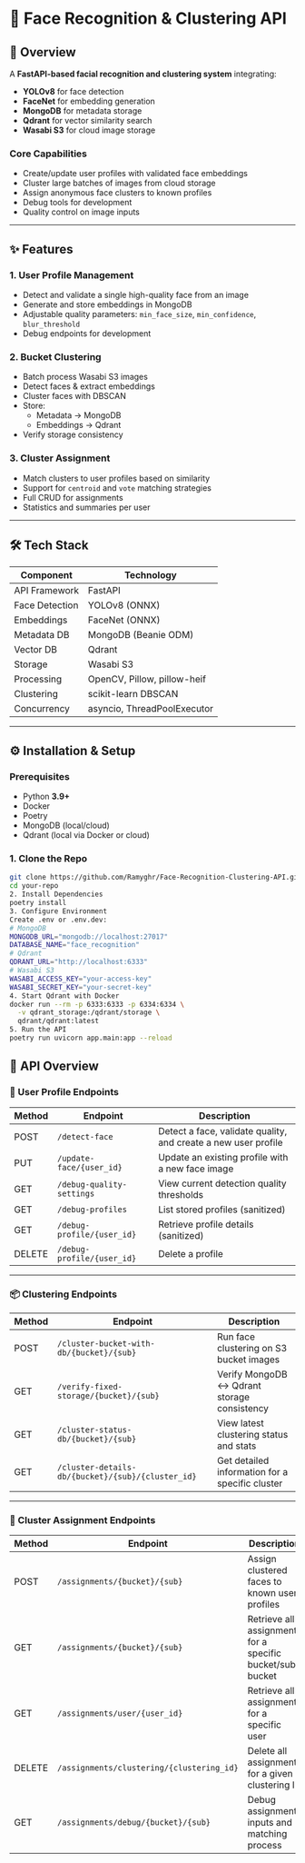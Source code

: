# 🧠 Face Recognition & Clustering API

## 📌 Overview

A **FastAPI-based facial recognition and clustering system** integrating:

- **YOLOv8** for face detection
- **FaceNet** for embedding generation
- **MongoDB** for metadata storage
- **Qdrant** for vector similarity search
- **Wasabi S3** for cloud image storage

### Core Capabilities
- Create/update user profiles with validated face embeddings
- Cluster large batches of images from cloud storage
- Assign anonymous face clusters to known profiles
- Debug tools for development
- Quality control on image inputs

---

## ✨ Features

### 1. User Profile Management
- Detect and validate a single high-quality face from an image
- Generate and store embeddings in MongoDB
- Adjustable quality parameters: `min_face_size`, `min_confidence`, `blur_threshold`
- Debug endpoints for development

### 2. Bucket Clustering
- Batch process Wasabi S3 images
- Detect faces & extract embeddings
- Cluster faces with DBSCAN
- Store:
  - Metadata → MongoDB
  - Embeddings → Qdrant
- Verify storage consistency

### 3. Cluster Assignment
- Match clusters to user profiles based on similarity
- Support for `centroid` and `vote` matching strategies
- Full CRUD for assignments
- Statistics and summaries per user

---

## 🛠 Tech Stack

| Component      | Technology |
|----------------|------------|
| API Framework  | FastAPI    |
| Face Detection | YOLOv8 (ONNX) |
| Embeddings     | FaceNet (ONNX) |
| Metadata DB    | MongoDB (Beanie ODM) |
| Vector DB      | Qdrant     |
| Storage        | Wasabi S3  |
| Processing     | OpenCV, Pillow, pillow-heif |
| Clustering     | scikit-learn DBSCAN |
| Concurrency    | asyncio, ThreadPoolExecutor |

---


## ⚙️ Installation & Setup

### Prerequisites
- Python **3.9+**
- Docker
- Poetry
- MongoDB (local/cloud)
- Qdrant (local via Docker or cloud)

### 1. Clone the Repo
```bash
git clone https://github.com/Ramyghr/Face-Recognition-Clustering-API.git
cd your-repo
2. Install Dependencies
poetry install
3. Configure Environment
Create .env or .env.dev:
# MongoDB
MONGODB_URL="mongodb://localhost:27017"
DATABASE_NAME="face_recognition"
# Qdrant
QDRANT_URL="http://localhost:6333"
# Wasabi S3
WASABI_ACCESS_KEY="your-access-key"
WASABI_SECRET_KEY="your-secret-key"
4. Start Qdrant with Docker
docker run --rm -p 6333:6333 -p 6334:6334 \
  -v qdrant_storage:/qdrant/storage \
  qdrant/qdrant:latest
5. Run the API
poetry run uvicorn app.main:app --reload
```
## 📡 API Overview

### 🧍 User Profile Endpoints

| Method | Endpoint | Description |
|--------|----------|-------------|
| POST   | `/detect-face` | Detect a face, validate quality, and create a new user profile |
| PUT    | `/update-face/{user_id}` | Update an existing profile with a new face image |
| GET    | `/debug-quality-settings` | View current detection quality thresholds |
| GET    | `/debug-profiles` | List stored profiles (sanitized) |
| GET    | `/debug-profile/{user_id}` | Retrieve profile details (sanitized) |
| DELETE | `/debug-profile/{user_id}` | Delete a profile |

---

### 📦 Clustering Endpoints

| Method | Endpoint | Description |
|--------|----------|-------------|
| POST   | `/cluster-bucket-with-db/{bucket}/{sub}` | Run face clustering on S3 bucket images |
| GET    | `/verify-fixed-storage/{bucket}/{sub}` | Verify MongoDB ↔ Qdrant storage consistency |
| GET    | `/cluster-status-db/{bucket}/{sub}` | View latest clustering status and stats |
| GET    | `/cluster-details-db/{bucket}/{sub}/{cluster_id}` | Get detailed information for a specific cluster |

---

### 🔗 Cluster Assignment Endpoints

| Method | Endpoint | Description |
|--------|----------|-------------|
| POST   | `/assignments/{bucket}/{sub}` | Assign clustered faces to known user profiles |
| GET    | `/assignments/{bucket}/{sub}` | Retrieve all assignments for a specific bucket/sub-bucket |
| GET    | `/assignments/user/{user_id}` | Retrieve all assignments for a specific user |
| DELETE | `/assignments/clustering/{clustering_id}` | Delete all assignments for a given clustering ID |
| GET    | `/assignments/debug/{bucket}/{sub}` | Debug assignment inputs and matching process |

